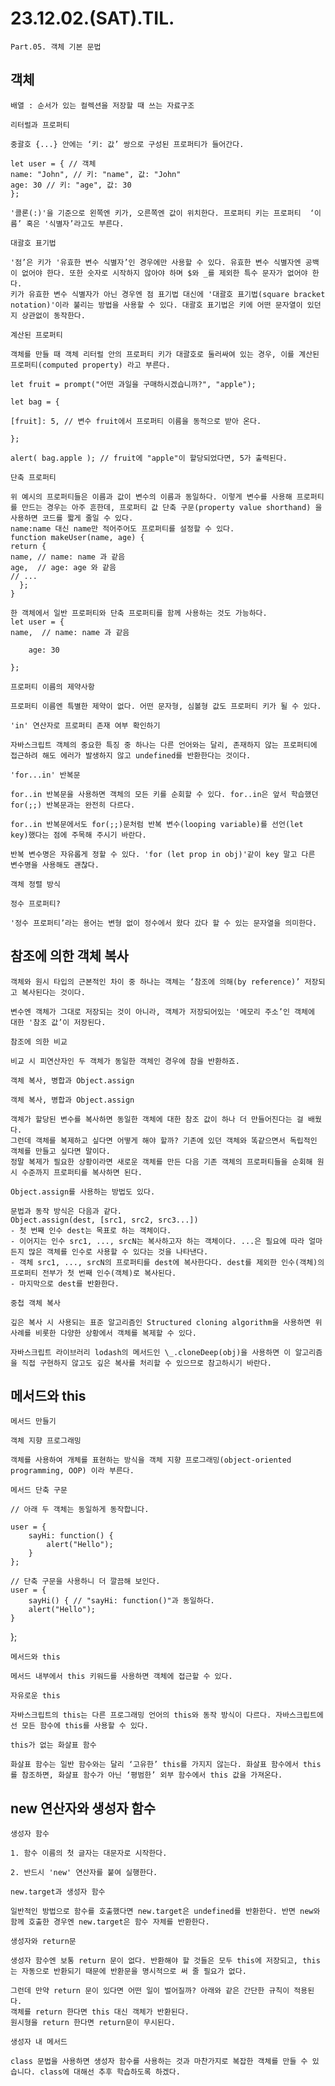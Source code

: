 <h1>23.12.02.(SAT).TIL.</h1>

    Part.05. 객체 기본 문법

<h2> 객체 </h2>

    배열 : 순서가 있는 컬렉션을 저장할 때 쓰는 자료구조

<!-- -->

    리터럴과 프로퍼티

    중괄호 {...} 안에는 ‘키: 값’ 쌍으로 구성된 프로퍼티가 들어간다.

    let user = { // 객체
    name: "John", // 키: "name", 값: "John"
    age: 30 // 키: "age", 값: 30
    };

    '콜론(:)'을 기준으로 왼쪽엔 키가, 오른쪽엔 값이 위치한다. 프로퍼티 키는 프로퍼티  ‘이름’ 혹은 '식별자’라고도 부른다.

<!-- -->

    대괄호 표기법

    '점’은 키가 '유효한 변수 식별자’인 경우에만 사용할 수 있다. 유효한 변수 식별자엔 공백이 없어야 한다. 또한 숫자로 시작하지 않아야 하며 $와 _를 제외한 특수 문자가 없어야 한다.
    키가 유효한 변수 식별자가 아닌 경우엔 점 표기법 대신에 '대괄호 표기법(square bracket notation)'이라 불리는 방법을 사용할 수 있다. 대괄호 표기법은 키에 어떤 문자열이 있던지 상관없이 동작한다.

<!-- -->

    계산된 프로퍼티

    객체를 만들 때 객체 리터럴 안의 프로퍼티 키가 대괄호로 둘러싸여 있는 경우, 이를 계산된 프로퍼티(computed property) 라고 부른다.

    let fruit = prompt("어떤 과일을 구매하시겠습니까?", "apple");

    let bag = {

    [fruit]: 5, // 변수 fruit에서 프로퍼티 이름을 동적으로 받아 온다.

    };

    alert( bag.apple ); // fruit에 "apple"이 할당되었다면, 5가 출력된다.

<!-- -->

    단축 프로퍼티

    위 예시의 프로퍼티들은 이름과 값이 변수의 이름과 동일하다. 이렇게 변수를 사용해 프로퍼티를 만드는 경우는 아주 흔한데, 프로퍼티 값 단축 구문(property value shorthand) 을 사용하면 코드를 짧게 줄일 수 있다.
    name:name 대신 name만 적어주어도 프로퍼티를 설정할 수 있다.
    function makeUser(name, age) {
    return {
    name, // name: name 과 같음
    age,  // age: age 와 같음
    // ...
      };
    }

    한 객체에서 일반 프로퍼티와 단축 프로퍼티를 함께 사용하는 것도 가능하다.
    let user = {
    name,  // name: name 과 같음

        age: 30

    };

<!-- -->

    프로퍼티 이름의 제약사항

    프로퍼티 이름엔 특별한 제약이 없다. 어떤 문자형, 심볼형 값도 프로퍼티 키가 될 수 있다.

<!-- -->

    'in' 연산자로 프로퍼티 존재 여부 확인하기

    자바스크립트 객체의 중요한 특징 중 하나는 다른 언어와는 달리, 존재하지 않는 프로퍼티에 접근하려 해도 에러가 발생하지 않고 undefined를 반환한다는 것이다.

<!-- -->

    'for...in' 반복문

    for..in 반복문을 사용하면 객체의 모든 키를 순회할 수 있다. for..in은 앞서 학습했던 for(;;) 반복문과는 완전히 다르다.

    for..in 반복문에서도 for(;;)문처럼 반복 변수(looping variable)를 선언(let key)했다는 점에 주목해 주시기 바란다.

    반복 변수명은 자유롭게 정할 수 있다. 'for (let prop in obj)'같이 key 말고 다른 변수명을 사용해도 괜찮다.

<!-- -->

    객체 정렬 방식

    정수 프로퍼티?

    '정수 프로퍼티’라는 용어는 변형 없이 정수에서 왔다 갔다 할 수 있는 문자열을 의미한다.

<h2> 참조에 의한 객체 복사 </h2>

    객체와 원시 타입의 근본적인 차이 중 하나는 객체는 ‘참조에 의해(by reference)’ 저장되고 복사된다는 것이다.

    변수엔 객체가 그대로 저장되는 것이 아니라, 객체가 저장되어있는 '메모리 주소’인 객체에 대한 '참조 값’이 저장된다.

<!-- -->

    참조에 의한 비교

    비교 시 피연산자인 두 객체가 동일한 객체인 경우에 참을 반환하죠.

<!-- -->

    객체 복사, 병합과 Object.assign

    객체 복사, 병합과 Object.assign

    객체가 할당된 변수를 복사하면 동일한 객체에 대한 참조 값이 하나 더 만들어진다는 걸 배웠다.
    그런데 객체를 복제하고 싶다면 어떻게 해야 할까? 기존에 있던 객체와 똑같으면서 독립적인 객체를 만들고 싶다면 말이다.
    정말 복제가 필요한 상황이라면 새로운 객체를 만든 다음 기존 객체의 프로퍼티들을 순회해 원시 수준까지 프로퍼티를 복사하면 된다.

    Object.assign를 사용하는 방법도 있다.

    문법과 동작 방식은 다음과 같다.
    Object.assign(dest, [src1, src2, src3...])
    - 첫 번째 인수 dest는 목표로 하는 객체이다.
    - 이어지는 인수 src1, ..., srcN는 복사하고자 하는 객체이다. ...은 필요에 따라 얼마든지 많은 객체를 인수로 사용할 수 있다는 것을 나타낸다.
    - 객체 src1, ..., srcN의 프로퍼티를 dest에 복사한다다. dest를 제외한 인수(객체)의 프로퍼티 전부가 첫 번째 인수(객체)로 복사된다.
    - 마지막으로 dest를 반환한다.

<!-- -->

    중첩 객체 복사

    깊은 복사 시 사용되는 표준 알고리즘인 Structured cloning algorithm을 사용하면 위 사례를 비롯한 다양한 상황에서 객체를 복제할 수 있다.

    자바스크립트 라이브러리 lodash의 메서드인 \_.cloneDeep(obj)을 사용하면 이 알고리즘을 직접 구현하지 않고도 깊은 복사를 처리할 수 있으므로 참고하시기 바란다.

<h2> 메서드와 this </h2>

<!-- -->

    메서드 만들기

    객체 지향 프로그래밍

    객체를 사용하여 개체를 표현하는 방식을 객체 지향 프로그래밍(object-oriented programming, OOP) 이라 부른다.

<!-- -->

    메서드 단축 구문

    // 아래 두 객체는 동일하게 동작합니다.

    user = {
        sayHi: function() {
            alert("Hello");
        }
    };

<!-- -->

    // 단축 구문을 사용하니 더 깔끔해 보인다.
    user = {
        sayHi() { // "sayHi: function()"과 동일하다.
        alert("Hello");
    }

};

<!-- -->

    메서드와 this

    메서드 내부에서 this 키워드를 사용하면 객체에 접근할 수 있다.

<!-- -->

    자유로운 this

    자바스크립트의 this는 다른 프로그래밍 언어의 this와 동작 방식이 다르다. 자바스크립트에선 모든 함수에 this를 사용할 수 있다.

<!-- -->

    this가 없는 화살표 함수

    화살표 함수는 일반 함수와는 달리 ‘고유한’ this를 가지지 않는다. 화살표 함수에서 this를 참조하면, 화살표 함수가 아닌 ‘평범한’ 외부 함수에서 this 값을 가져온다.

<h2> new 연산자와 생성자 함수 </h2>

<!-- -->

    생성자 함수

    1. 함수 이름의 첫 글자는 대문자로 시작한다.

    2. 반드시 'new' 연산자를 붙여 실행한다.

<!-- -->

    new.target과 생성자 함수

    일반적인 방법으로 함수를 호출했다면 new.target은 undefined를 반환한다. 반면 new와 함께 호출한 경우엔 new.target은 함수 자체를 반환한다.

<!-- -->

    생성자와 return문

    생성자 함수엔 보통 return 문이 없다. 반환해야 할 것들은 모두 this에 저장되고, this는 자동으로 반환되기 때문에 반환문을 명시적으로 써 줄 필요가 없다.

    그런데 만약 return 문이 있다면 어떤 일이 벌어질까? 아래와 같은 간단한 규칙이 적용된다.
    객체를 return 한다면 this 대신 객체가 반환된다.
    원시형을 return 한다면 return문이 무시된다.

<!-- -->

    생성자 내 메서드

    class 문법을 사용하면 생성자 함수를 사용하는 것과 마찬가지로 복잡한 객체를 만들 수 있습니다. class에 대해선 추후 학습하도록 하겠다.
